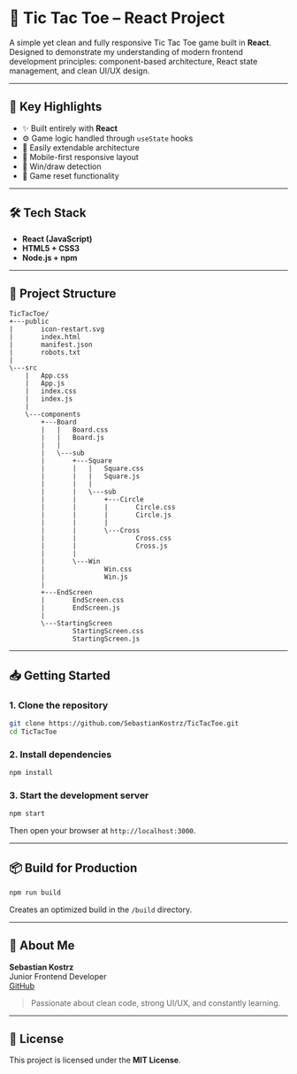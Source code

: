 # 🎯 Tic Tac Toe – React Project

A simple yet clean and fully responsive Tic Tac Toe game built in **React**.  
Designed to demonstrate my understanding of modern frontend development principles: component-based architecture, React state management, and clean UI/UX design.

---

## 🧠 Key Highlights

- ✨ Built entirely with **React**
- ⚙️ Game logic handled through `useState` hooks
- 🧩 Easily extendable architecture
- 📱 Mobile-first responsive layout
- 🎯 Win/draw detection
- 🔄 Game reset functionality

---

## 🛠️ Tech Stack

- **React (JavaScript)**
- **HTML5 + CSS3**
- **Node.js + npm**

---

## 📁 Project Structure

```
TicTacToe/
+---public
|       icon-restart.svg
|       index.html
|       manifest.json
|       robots.txt
|
\---src
    |   App.css
    |   App.js
    |   index.css
    |   index.js
    |
    \---components
        +---Board
        |   |   Board.css
        |   |   Board.js
        |   |
        |   \---sub
        |       +---Square
        |       |   |   Square.css
        |       |   |   Square.js
        |       |   |
        |       |   \---sub
        |       |       +---Circle
        |       |       |       Circle.css
        |       |       |       Circle.js
        |       |       |
        |       |       \---Cross
        |       |               Cross.css
        |       |               Cross.js
        |       |
        |       \---Win
        |               Win.css
        |               Win.js
        |
        +---EndScreen
        |       EndScreen.css
        |       EndScreen.js
        |
        \---StartingScreen
                StartingScreen.css
                StartingScreen.js

```

---

## 📥 Getting Started

### 1. Clone the repository

```bash
git clone https://github.com/SebastianKostrz/TicTacToe.git
cd TicTacToe
```

### 2. Install dependencies

```bash
npm install
```

### 3. Start the development server

```bash
npm start
```

Then open your browser at `http://localhost:3000`.

---

## 📦 Build for Production

```bash
npm run build
```

Creates an optimized build in the `/build` directory.

---

## 👤 About Me

**Sebastian Kostrz**  
Junior Frontend Developer  
[GitHub](https://github.com/SebastianKostrz)

> Passionate about clean code, strong UI/UX, and constantly learning.

---

## 📄 License

This project is licensed under the **MIT License**.
